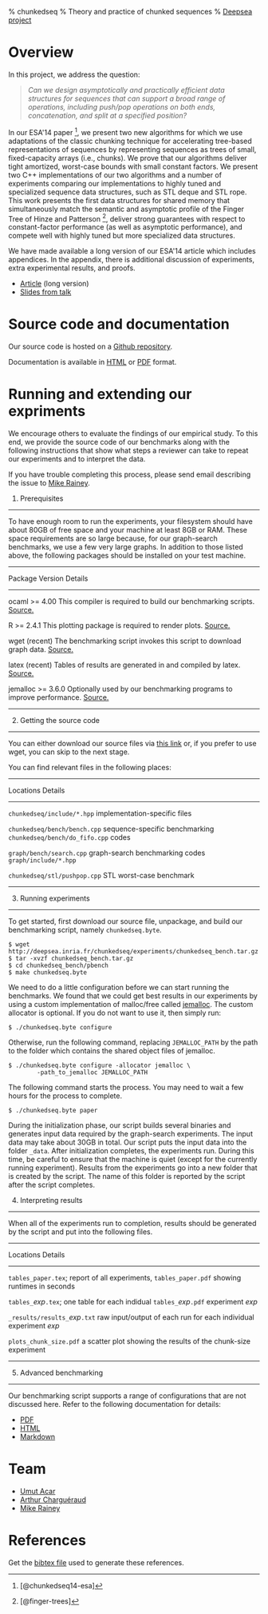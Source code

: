 % chunkedseq
% Theory and practice of chunked sequences
% [Deepsea project](http://deepsea.inria.fr/)

Overview
========

In this project, we address the question: 

> *Can we design asymptotically and practically efficient data structures
> for sequences that can support a broad range of operations, including
> push/pop operations on both ends, concatenation, and split at a
> specified position?*

In our ESA'14 paper [^1], we present two new algorithms for which we use
adaptations of the classic chunking technique for accelerating
tree-based representations of sequences by representing sequences as
trees of small, fixed-capacity arrays (i.e., chunks). We prove that
our algorithms deliver tight amortized, worst-case bounds with small
constant factors. We present two C++ implementations of our two
algorithms and a number of experiments comparing our implementations
to highly tuned and specialized sequence data structures, such as STL
deque and STL rope. This work presents the first data structures for
shared memory that simultaneously match the semantic and asymptotic
profile of the Finger Tree of Hinze and Patterson [^2], deliver strong
guarantees with respect to constant-factor performance (as well as
asymptotic performance), and compete well with highly tuned but more
specialized data structures.

We have made available a long version of our ESA'14 article which
includes appendices. In the appendix, there is additional discussion
of experiments, extra experimental results, and proofs.

- [Article](http://deepsea.inria.fr/chunkedseq/esa-2014-long.pdf) (long version)
- [Slides from talk](http://www.chargueraud.org/talks/2014_09_08_talk_esa_chunked.pdf)

Source code and documentation
=============================

Our source code is hosted on a [Github
repository](https://github.com/deepsea-inria/chunkedseq).

Documentation is available in [HTML](doc/chunkedseq.html5) or
[PDF](doc/chunkedseq.pdf) format.

Running and extending our expriments
====================================

We encourage others to evaluate the findings of our empirical
study. To this end, we provide the source code of our benchmarks along
with the following instructions that show what steps a reviewer can
take to repeat our experiments and to interpret the data.

If you have trouble completing this process, please send email
describing the issue to [Mike Rainey](mailto:mike.rainey@inria.fr).

1. Prerequisites
----------------

To have enough room to run the experiments, your filesystem should
have about 80GB of free space and your machine at least 8GB or
RAM. These space requirements are so large because, for our
graph-search benchmarks, we use a few very large graphs. In addition
to those listed above, the following packages should be installed on
your test machine.

---------------------------------------------------------------------
Package   Version      Details                                
-------   ----------   ----------------------------------------------
ocaml     >= 4.00      This compiler is required to build our
                       benchmarking scripts. 
                       [Source.](http://www.ocaml.org/)

R         >= 2.4.1     This plotting package is required to
                       render plots.
                       [Source.](http://www.r-project.org/)

wget      (recent)     The benchmarking script invokes this 
                       script to download graph data.
                       [Source.](http://www.gnu.org/software/wget/)

latex     (recent)     Tables of results are generated in
                       and compiled by latex.
                       [Source.](http://www.latex-project.org/)

jemalloc  >= 3.6.0     Optionally used by our benchmarking
                       programs to improve performance. 
                       [Source.](http://www.canonware.com/jemalloc/)

---------------------------------------------------------------------

2. Getting the source code
--------------------------

You can either download our source files via [this
link](http://deepsea.inria.fr/chunkedseq/experiments/chunkedseq_bench.tar.gz) or,
if you prefer to use wget, you can skip to the next stage.

You can find relevant files in the following places:

---------------------------------------------------------------------
Locations                          Details
---------                          -----------------------------------
`chunkedseq/include/*.hpp`         implementation-specific files

`chunkedseq/bench/bench.cpp`       sequence-specific benchmarking 
`chunkedseq/bench/do_fifo.cpp`     codes

`graph/bench/search.cpp`           graph-search benchmarking codes
`graph/include/*.hpp`

`chunkedseq/stl/pushpop.cpp`       STL worst-case benchmark

---------------------------------------------------------------------

3. Running experiments
----------------------

To get started, first download our source file, unpackage, and build
our benchmarking script, namely `chunkedseq.byte`.

    $ wget http://deepsea.inria.fr/chunkedseq/experiments/chunkedseq_bench.tar.gz
    $ tar -xvzf chunkedseq_bench.tar.gz
    $ cd chunkedseq_bench/pbench
    $ make chunkedseq.byte

We need to do a little configuration before we can start running the
benchmarks. We found that we could get best results in our experiments
by using a custom implementation of malloc/free called
[jemalloc](http://www.canonware.com/jemalloc/). The custom allocator
is optional. If you do not want to use it, then simply run:

    $ ./chunkedseq.byte configure

Otherwise, run the following command, replacing `JEMALLOC_PATH` by the
path to the folder which contains the shared object files of jemalloc.

    $ ./chunkedseq.byte configure -allocator jemalloc \
            -path_to_jemalloc JEMALLOC_PATH

The following command starts the process. You may need to wait a few
hours for the process to complete.

    $ ./chunkedseq.byte paper

During the initialization phase, our script builds several binaries
and generates input data required by the graph-search experiments. The
input data may take about 30GB in total. Our script puts the input
data into the folder `_data`. After initialization completes, the
experiments run. During this time, be careful to ensure that the
machine is quiet (except for the currently running
experiment). Results from the experiments go into a new folder that is
created by the script. The name of this folder is reported by the
script after the script completes.

4. Interpreting results
-----------------------

When all of the experiments run to completion, results should be 
generated by the script and put into the following files.

---------------------------------------------------------------------
Locations                          Details
---------                          -----------------------------------
`tables_paper.tex`;                report of all experiments,
`tables_paper.pdf`                 showing runtimes in seconds

`tables_`*exp*`.tex`;              one table for each indidual
`tables_`*exp*`.pdf`               experiment *exp*

`_results/results_`*exp*`.txt`     raw input/output of each run for
                                   each individual experiment *exp*

`plots_chunk_size.pdf`             a scatter plot showing the results
                                   of the chunk-size experiment

---------------------------------------------------------------------

5. Advanced benchmarking
------------------------

Our benchmarking script supports a range of configurations that are
not discussed here. Refer to the following documentation for details:

- [PDF](experiments/chunkedseq.pdf) 
- [HTML](experiments/chunkedseq.html) 
- [Markdown](experiments/chunkedseq.md)

Team
====

- [Umut Acar](http://www.umut-acar.org/site/umutacar/)
- [Arthur Charguéraud](http://www.chargueraud.org/)
- [Mike Rainey](http://gallium.inria.fr/~rainey/)

References
==========

Get the [bibtex file](chunkedseq.bib) used to generate these
references.

[^1]: [@chunkedseq14-esa]

[^2]: [@finger-trees]
